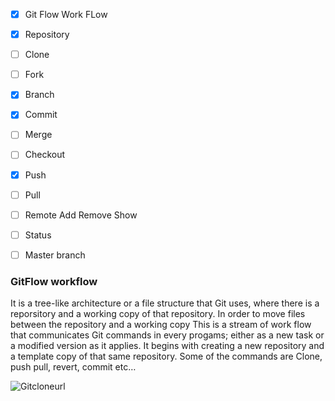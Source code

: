 - [x] Git Flow Work FLow
- [x] Repository
- [ ] Clone
- [ ] Fork
- [x] Branch
- [x] Commit
- [ ] Merge
- [ ] Checkout
- [x] Push
- [ ] Pull
- [ ] Remote
        Add
        Remove
        Show
- [ ] Status
- [ ] Master branch


### GitFlow workflow

It is a tree-like architecture or a file structure that Git uses, where there is a reporsitory and a working copy of that repository. In order to move files between the repository and a working copy
This is a stream of work flow that communicates Git commands in every progams; either as a new task or a modified version as it applies. It begins with creating a new repository and a template copy of that same repository. Some of the commands are Clone, push pull, revert, commit etc…






![Gitcloneurl](https://github.com/taiyealabi/Team4LARRYTAIYE/blob/master/Cloning%20a%20Git.JPG?raw=true)
